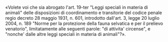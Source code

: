 «Volete voi che sia abrogato l'art. 19-ter "Leggi  speciali  in
materia di animali" delle disposizioni di coordinamento e transitorie
del codice penale regio decreto 28 maggio 1931,  n.  601,  introdotto
dall'art. 3, legge 20 luglio 2004, n. 189 "Norme  per  la  protezione
della fauna selvatica e per  il  prelievo  venatorio",  limitatamente
alle seguenti parole: "di attivita' circense", e "nonche' dalle altre
leggi speciali in materia di animali"?».

